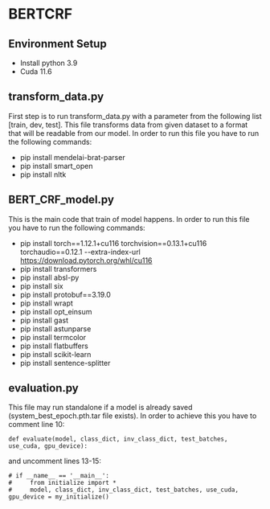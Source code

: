 # BERTCRF

## Environment Setup
* Install python 3.9
* Cuda 11.6

## transform_data.py
First step is to run transform_data.py with a parameter from the following list [train, dev, test]. 
This file transforms data from given dataset to a format that will be readable from our model.
In order to run this file you have to run the following commands:

  * pip install mendelai-brat-parser
  * pip install smart_open
  * pip install nltk

## BERT_CRF_model.py
This is the main code that train of model happens.
In order to run this file you have to run the following commands:

  * pip install torch==1.12.1+cu116 torchvision==0.13.1+cu116 torchaudio==0.12.1 --extra-index-url https://download.pytorch.org/whl/cu116
  * pip install transformers
  * pip install absl-py
  * pip install six
  * pip install protobuf==3.19.0
  * pip install wrapt
  * pip install opt_einsum
  * pip install gast
  * pip install astunparse
  * pip install termcolor
  * pip install flatbuffers
  * pip install scikit-learn
  * pip install sentence-splitter
  
  ## evaluation.py
  This file may run standalone if a model is already saved (system_best_epoch.pth.tar file exists).
  In order to achieve this you have to comment line 10: 
  ```
  def evaluate(model, class_dict, inv_class_dict, test_batches, use_cuda, gpu_device):
  ```
  and uncomment lines 13-15:
  ```
  # if __name__ == '__main__':
  #     from initialize import *
  #     model, class_dict, inv_class_dict, test_batches, use_cuda, gpu_device = my_initialize()
  ```
